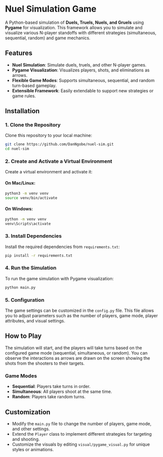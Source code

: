 # Nuel Simulation Game

A Python-based simulation of **Duels, Truels, Nuels, and Gruels** using **Pygame** for visualization. This framework allows you to simulate and visualize various N-player standoffs with different strategies (simultaneous, sequential, random) and game mechanics.

## Features
- **Nuel Simulation**: Simulate duels, truels, and other N-player games.
- **Pygame Visualization**: Visualizes players, shots, and eliminations as arrows.
- **Flexible Game Modes**: Supports simultaneous, sequential, and random turn-based gameplay.
- **Extensible Framework**: Easily extendable to support new strategies or game rules.

## Installation

### 1. Clone the Repository
Clone this repository to your local machine:

```bash
git clone https://github.com/DanNgobe/nuel-sim.git
cd nuel-sim
```

### 2. Create and Activate a Virtual Environment
Create a virtual environment and activate it:

#### On **Mac/Linux**:
```bash
python3 -m venv venv
source venv/bin/activate
```
#### On **Windows**:
```bash
python -m venv venv
venv\Scripts\activate
```

### 3. Install Dependencies
Install the required dependencies from `requirements.txt`:

```bash
pip install -r requirements.txt
```

### 4. Run the Simulation
To run the game simulation with Pygame visualization:

```bash
python main.py
```

### 5. Configuration

The game settings can be customized in the `config.py` file. This file allows you to adjust parameters such as the number of players, game mode, player attributes, and visual settings. 


## How to Play

The simulation will start, and the players will take turns based on the configured game mode (sequential, simultaneous, or random). You can observe the interactions as arrows are drawn on the screen showing the shots from the shooters to their targets.

### Game Modes
- **Sequential**: Players take turns in order.
- **Simultaneous**: All players shoot at the same time.
- **Random**: Players take random turns.

## Customization

- Modify the `main.py` file to change the number of players, game mode, and other settings.
- Extend the `Player` class to implement different strategies for targeting and shooting.
- Customize the visuals by editing `visual/pygame_visual.py` for unique styles or animations.